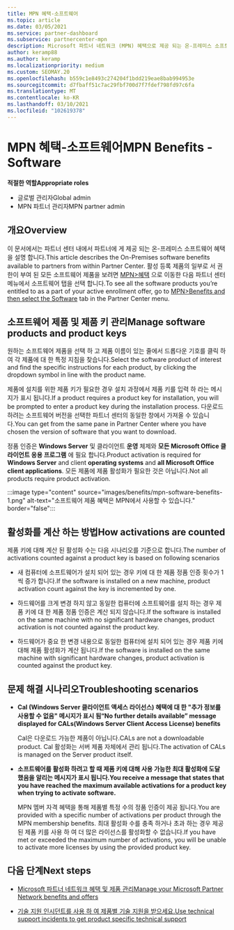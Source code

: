 ```yaml
---
title: MPN 혜택-소프트웨어
ms.topic: article
ms.date: 03/05/2021
ms.service: partner-dashboard
ms.subservice: partnercenter-mpn
description: Microsoft 파트너 네트워크 (MPN) 혜택으로 제공 되는 온-프레미스 소프트웨어 제품에 대해 알아봅니다.
author: keramp88
ms.author: keramp
ms.localizationpriority: medium
ms.custom: SEOMAY.20
ms.openlocfilehash: b559c1e8493c274204f1bdd219eae8bab994953e
ms.sourcegitcommit: d7fbaff51c7ac29fbf700d7f7fdef798fd97c6fa
ms.translationtype: MT
ms.contentlocale: ko-KR
ms.lasthandoff: 03/10/2021
ms.locfileid: "102619378"
---
```

# <a name="mpn-benefits---software"></a><span data-ttu-id="85857-103">MPN 혜택-소프트웨어</span><span class="sxs-lookup"><span data-stu-id="85857-103">MPN Benefits - Software</span></span>

<span data-ttu-id="85857-104">**적절한 역할**</span><span class="sxs-lookup"><span data-stu-id="85857-104">**Appropriate roles**</span></span>

- <span data-ttu-id="85857-105">글로벌 관리자</span><span class="sxs-lookup"><span data-stu-id="85857-105">Global admin</span></span>
- <span data-ttu-id="85857-106">MPN 파트너 관리자</span><span class="sxs-lookup"><span data-stu-id="85857-106">MPN partner admin</span></span>

## <a name="overview"></a><span data-ttu-id="85857-107">개요</span><span class="sxs-lookup"><span data-stu-id="85857-107">Overview</span></span>

<span data-ttu-id="85857-108">이 문서에서는 파트너 센터 내에서 파트너에 게 제공 되는 온-프레미스 소프트웨어 혜택을 설명 합니다.</span><span class="sxs-lookup"><span data-stu-id="85857-108">This article describes the On-Premises software benefits available to partners from within Partner Center.</span></span> <span data-ttu-id="85857-109">활성 등록 제품의 일부로 서 권한이 부여 된 모든 소프트웨어 제품을 보려면  [MPN>혜택](https://partner.microsoft.com/dashboard/mpn/membership/benefits/software) 으로 이동한 다음 파트너 센터 메뉴에서 소프트웨어 탭을 선택 합니다.</span><span class="sxs-lookup"><span data-stu-id="85857-109">To see all the software products you’re entitled to as a part of your active enrollment offer, go to  [MPN>Benefits and then select the Software](https://partner.microsoft.com/dashboard/mpn/membership/benefits/software) tab in the Partner Center menu.</span></span>  

## <a name="manage-software-products-and-product-keys"></a><span data-ttu-id="85857-110">소프트웨어 제품 및 제품 키 관리</span><span class="sxs-lookup"><span data-stu-id="85857-110">Manage software products and product keys</span></span>

<span data-ttu-id="85857-111">원하는 소프트웨어 제품을 선택 하 고 제품 이름이 있는 줄에서 드롭다운 기호를 클릭 하 여 각 제품에 대 한 특정 지침을 찾습니다.</span><span class="sxs-lookup"><span data-stu-id="85857-111">Select the software product of  interest and find the specific instructions for each product, by clicking the dropdown symbol in line with the product name.</span></span>

<span data-ttu-id="85857-112">제품에 설치를 위한 제품 키가 필요한 경우 설치 과정에서 제품 키를 입력 하 라는 메시지가 표시 됩니다.</span><span class="sxs-lookup"><span data-stu-id="85857-112">If a product requires a product key for installation, you will be prompted to enter a product key during the installation process.</span></span> <span data-ttu-id="85857-113">다운로드 하려는 소프트웨어 버전을 선택한 파트너 센터의 동일한 창에서 가져올 수 있습니다.</span><span class="sxs-lookup"><span data-stu-id="85857-113">You can get from the same pane in Partner Center where you have chosen the version of software that you want to download.</span></span>

<span data-ttu-id="85857-114">정품 인증은 **Windows Server** 및 클라이언트 **운영** 체제와 **모든 Microsoft Office 클라이언트 응용 프로그램** 에 필요 합니다.</span><span class="sxs-lookup"><span data-stu-id="85857-114">Product activation is required for **Windows Server** and client **operating systems** and **all Microsoft Office client applications**.</span></span> <span data-ttu-id="85857-115">모든 제품에 제품 활성화가 필요한 것은 아닙니다.</span><span class="sxs-lookup"><span data-stu-id="85857-115">Not all products require product activation.</span></span>

:::image type="content" source="images/benefits/mpn-software-benefits-1.png" alt-text="소프트웨어 제품 혜택은 MPN에서 사용할 수 있습니다." border="false":::

## <a name="how-activations-are-counted"></a><span data-ttu-id="85857-117">활성화를 계산 하는 방법</span><span class="sxs-lookup"><span data-stu-id="85857-117">How activations are counted</span></span>

<span data-ttu-id="85857-118">제품 키에 대해 계산 된 활성화 수는 다음 시나리오를 기준으로 합니다.</span><span class="sxs-lookup"><span data-stu-id="85857-118">The number of activations counted against a product key is based on following scenarios</span></span>

- <span data-ttu-id="85857-119">새 컴퓨터에 소프트웨어가 설치 되어 있는 경우 키에 대 한 제품 정품 인증 횟수가 1 씩 증가 합니다.</span><span class="sxs-lookup"><span data-stu-id="85857-119">If the software is installed on a new machine, product activation count against the key is incremented by one.</span></span>
 
- <span data-ttu-id="85857-120">하드웨어를 크게 변경 하지 않고 동일한 컴퓨터에 소프트웨어를 설치 하는 경우 제품 키에 대 한 제품 정품 인증은 계산 되지 않습니다.</span><span class="sxs-lookup"><span data-stu-id="85857-120">If the software is installed on the same machine with no significant hardware changes, product activation is not counted against the product key.</span></span>

- <span data-ttu-id="85857-121">하드웨어가 중요 한 변경 내용으로 동일한 컴퓨터에 설치 되어 있는 경우 제품 키에 대해 제품 활성화가 계산 됩니다.</span><span class="sxs-lookup"><span data-stu-id="85857-121">If the software is installed on the same machine with significant hardware changes, product activation is counted against the product key.</span></span>

## <a name="troubleshooting-scenarios"></a><span data-ttu-id="85857-122">문제 해결 시나리오</span><span class="sxs-lookup"><span data-stu-id="85857-122">Troubleshooting scenarios</span></span>

- <span data-ttu-id="85857-123">**Cal (Windows Server 클라이언트 액세스 라이선스) 혜택에 대 한 "추가 정보를 사용할 수 없음" 메시지가 표시 됨**</span><span class="sxs-lookup"><span data-stu-id="85857-123">**“No further details available” message displayed for CALs(Windows Server Client Access License) benefits**</span></span>

    <span data-ttu-id="85857-124">Cal은 다운로드 가능한 제품이 아닙니다.</span><span class="sxs-lookup"><span data-stu-id="85857-124">CALs are not a downloadable product.</span></span> <span data-ttu-id="85857-125">Cal 활성화는 서버 제품 자체에서 관리 됩니다.</span><span class="sxs-lookup"><span data-stu-id="85857-125">The activation of CALs is managed on the Server product itself.</span></span>

- <span data-ttu-id="85857-126">**소프트웨어를 활성화 하려고 할 때 제품 키에 대해 사용 가능한 최대 활성화에 도달 했음을 알리는 메시지가 표시 됩니다.**</span><span class="sxs-lookup"><span data-stu-id="85857-126">**You receive a message that states that you have reached the maximum available activations for a product key when trying to activate software.**</span></span>

    <span data-ttu-id="85857-127">MPN 멤버 자격 혜택을 통해 제품별 특정 수의 정품 인증이 제공 됩니다.</span><span class="sxs-lookup"><span data-stu-id="85857-127">You are provided with a specific number of activations per product through the MPN membership benefits.</span></span> <span data-ttu-id="85857-128">최대 활성화 수를 충족 하거나 초과 하는 경우 제공 된 제품 키를 사용 하 여 더 많은 라이선스를 활성화할 수 없습니다.</span><span class="sxs-lookup"><span data-stu-id="85857-128">If you have met or exceeded the maximum number of activations, you will be unable to activate more licenses by using the provided product key.</span></span>


 ## <a name="next-steps"></a><span data-ttu-id="85857-129">다음 단계</span><span class="sxs-lookup"><span data-stu-id="85857-129">Next steps</span></span>

- [<span data-ttu-id="85857-130">Microsoft 파트너 네트워크 혜택 및 제품 관리</span><span class="sxs-lookup"><span data-stu-id="85857-130">Manage your Microsoft Partner Network benefits and offers</span></span>](manage-your-partner-network-benefits.md)

- [<span data-ttu-id="85857-131">기술 지원 인시던트를 사용 하 여 제품별 기술 지원을 받으세요.</span><span class="sxs-lookup"><span data-stu-id="85857-131">Use technical support incidents to get product specific technical support</span></span>](mpn-benefits-technical-support.md)




